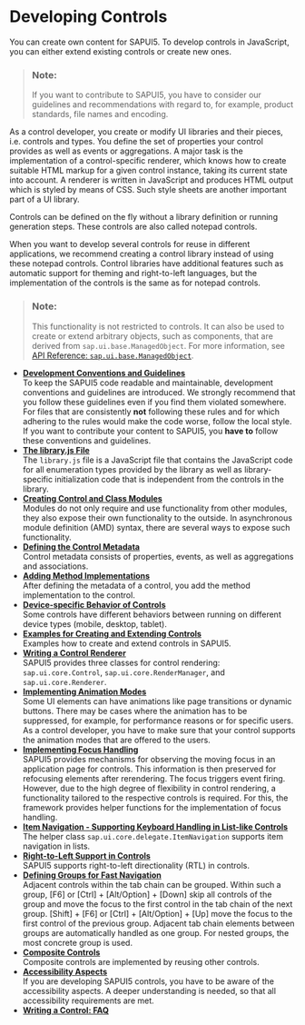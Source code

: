 <!-- loio8dcab0011d274051808f959800cabf9f -->

# Developing Controls

You can create own content for SAPUI5. To develop controls in JavaScript, you can either extend existing controls or create new ones.

> ### Note:  
> If you want to contribute to SAPUI5, you have to consider our guidelines and recommendations with regard to, for example, product standards, file names and encoding.

As a control developer, you create or modify UI libraries and their pieces, i.e. controls and types. You define the set of properties your control provides as well as events or aggregations. A major task is the implementation of a control-specific renderer, which knows how to create suitable HTML markup for a given control instance, taking its current state into account. A renderer is written in JavaScript and produces HTML output which is styled by means of CSS. Such style sheets are another important part of a UI library.

Controls can be defined on the fly without a library definition or running generation steps. These controls are also called notepad controls.

When you want to develop several controls for reuse in different applications, we recommend creating a control library instead of using these notepad controls. Control libraries have additional features such as automatic support for theming and right-to-left languages, but the implementation of the controls is the same as for notepad controls.

> ### Note:  
> This functionality is not restricted to controls. It can also be used to create or extend arbitrary objects, such as components, that are derived from `sap.ui.base.ManagedObject`. For more information, see [API Reference: `sap.ui.base.ManagedObject`](https://ui5.sap.com/#/api/sap.ui.base.ManagedObject). 

-   **[Development Conventions and Guidelines](development-conventions-and-guidelines-753b326.md "To keep the SAPUI5 code
		readable and maintainable, development conventions and guidelines are introduced. We
		strongly recommend that you follow these guidelines even if you find them violated
		somewhere. For files that are consistently not following these rules and for which
		adhering to the rules would make the code worse, follow the local style. If you want to
		contribute your content to SAPUI5, you have to follow these conventions and guidelines.")**  
To keep the SAPUI5 code readable and maintainable, development conventions and guidelines are introduced. We strongly recommend that you follow these guidelines even if you find them violated somewhere. For files that are consistently **not** following these rules and for which adhering to the rules would make the code worse, follow the local style. If you want to contribute your content to SAPUI5, you **have to** follow these conventions and guidelines.
-   **[The library.js File](the-library-js-file-bd039ed.md "The library.js file is a JavaScript file that contains the
		JavaScript code for all enumeration types provided by the library as well as
		library-specific initialization code that is independent from the controls in the
		library.")**  
The `library.js` file is a JavaScript file that contains the JavaScript code for all enumeration types provided by the library as well as library-specific initialization code that is independent from the controls in the library.
-   **[Creating Control and Class Modules](creating-control-and-class-modules-c78c07c.md "Modules do not only require and use functionality from other modules, they also expose
		their own functionality to the outside. In asynchronous module definition (AMD) syntax,
		there are several ways to expose such functionality.")**  
Modules do not only require and use functionality from other modules, they also expose their own functionality to the outside. In asynchronous module definition \(AMD\) syntax, there are several ways to expose such functionality.
-   **[Defining the Control Metadata](defining-the-control-metadata-7b52540.md "Control metadata consists of properties, events, as well as aggregations and
		associations.")**  
Control metadata consists of properties, events, as well as aggregations and associations.
-   **[Adding Method Implementations](adding-method-implementations-91f0a8d.md "After defining the metadata of a control, you add the method implementation to the
		control.")**  
After defining the metadata of a control, you add the method implementation to the control.
-   **[Device-specific Behavior of Controls](device-specific-behavior-of-controls-a53ec81.md "Some controls have different behaviors between running on different device types
		(mobile, desktop, tablet). ")**  
Some controls have different behaviors between running on different device types \(mobile, desktop, tablet\).
-   **[Examples for Creating and Extending Controls](examples-for-creating-and-extending-controls-91f1845.md "Examples how to create and extend controls in SAPUI5.")**  
Examples how to create and extend controls in SAPUI5.
-   **[Writing a Control Renderer](writing-a-control-renderer-91f3939.md "SAPUI5 provides three
		classes for control rendering: sap.ui.core.Control,
			sap.ui.core.RenderManager, and
		sap.ui.core.Renderer.")**  
SAPUI5 provides three classes for control rendering: `sap.ui.core.Control`, `sap.ui.core.RenderManager`, and `sap.ui.core.Renderer`.
-   **[Implementing Animation Modes](implementing-animation-modes-76b7d50.md "Some UI elements can have animations like page transitions or dynamic buttons. There may be cases where the animation has to be suppressed, for example, for performance reasons or for specific users. As a control developer, you have to make sure that your control supports the animation modes that are offered to the users.")**  
Some UI elements can have animations like page transitions or dynamic buttons. There may be cases where the animation has to be suppressed, for example, for performance reasons or for specific users. As a control developer, you have to make sure that your control supports the animation modes that are offered to the users.
-   **[Implementing Focus Handling](implementing-focus-handling-91f19f0.md "SAPUI5 provides
		mechanisms for observing the moving focus in an application page for controls. This
		information is then preserved for refocusing elements after rerendering. The focus triggers
		event firing. However, due to the high degree of flexibility in control rendering, a
		functionality tailored to the respective controls is required. For this, the framework
		provides helper functions for the implementation of focus handling.")**  
SAPUI5 provides mechanisms for observing the moving focus in an application page for controls. This information is then preserved for refocusing elements after rerendering. The focus triggers event firing. However, due to the high degree of flexibility in control rendering, a functionality tailored to the respective controls is required. For this, the framework provides helper functions for the implementation of focus handling.
-   **[Item Navigation - Supporting Keyboard Handling in List-like Controls](item-navigation-supporting-keyboard-handling-in-list-like-controls-91f2032.md "The helper class sap.ui.core.delegate.ItemNavigation supports item
		navigation in lists.")**  
The helper class `sap.ui.core.delegate.ItemNavigation` supports item navigation in lists.
-   **[Right-to-Left Support in Controls](right-to-left-support-in-controls-91f2c24.md "SAPUI5 supports
		right-to-left directionality (RTL) in controls.")**  
SAPUI5 supports right-to-left directionality \(RTL\) in controls.
-   **[Defining Groups for Fast Navigation](defining-groups-for-fast-navigation-10b14c7.md "Adjacent controls within the tab chain can be grouped. Within such a group, F6 or 
			Ctrl
			Alt/Option
			Down
		skip all controls of the group and move the focus to the first control in the tab chain of the next group. 
			Shift
			F6
		 or 
			Ctrl
			Alt/Option
			Up
		 move the focus to the first control of the previous group. Adjacent tab chain elements between groups are automatically handled as one
		group. For nested groups, the most concrete group is used.")**  
Adjacent controls within the tab chain can be grouped. Within such a group, [F6\] or  [Ctrl\] + [Alt/Option\] + [Down\] skip all controls of the group and move the focus to the first control in the tab chain of the next group.  [Shift\] + [F6\]  or  [Ctrl\] + [Alt/Option\] + [Up\]  move the focus to the first control of the previous group. Adjacent tab chain elements between groups are automatically handled as one group. For nested groups, the most concrete group is used.
-   **[Composite Controls](composite-controls-d6bab27.md "Composite controls are implemented by reusing other controls.")**  
Composite controls are implemented by reusing other controls.
-   **[Accessibility Aspects](accessibility-aspects-694b356.md "If you are developing SAPUI5 controls, you have to be aware of the accessibility aspects. A deeper understanding is
		needed, so that all accessibility requirements are met.")**  
If you are developing SAPUI5 controls, you have to be aware of the accessibility aspects. A deeper understanding is needed, so that all accessibility requirements are met.
-   **[Writing a Control: FAQ](writing-a-control-faq-3f472df.md)**  


